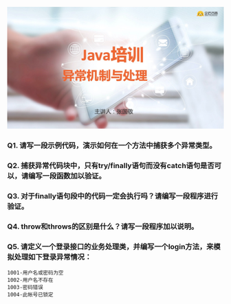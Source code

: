 ![包和类及其特性](https://github.com/kaen98/QmaiJavaHomework/blob/master/images/c5.png)

### Q1. 请写一段示例代码，演示如何在一个方法中捕获多个异常类型。

### Q2. 捕获异常代码块中，只有try/finally语句而没有catch语句是否可以，请编写一段函数加以验证。

### Q3. 对于finally语句段中的代码一定会执行吗？请编写一段程序进行验证。

### Q4. throw和throws的区别是什么？请写一段程序加以说明。

### Q5. 请定义一个登录接口的业务处理类，并编写一个login方法，来模拟处理如下登录异常情况：
```
1001-用户名或密码为空
1002-用户名不存在
1003-密码错误
1004-此帐号已锁定
```

